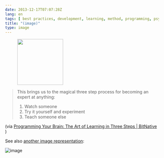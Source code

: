 ```yaml
---
date: 2013-12-17T07:07:28Z
lang: en
tags: [ best practices, development, learning, method, programming, psychology ]
title: "(image)"
type: image
---
```


<figure>
<a
href="https://hugo.ferreira.cc/this-brings-us-to-the-magical-three-step-process/attachment/271/"
rel="attachment"><img
src="/wp-content/uploads/2013/12/tumblr_mxy65viGsM1qz82meo1_1280-150x150.jpg"
width="150" height="150" /></a></figure>

> This brings us to the magical three step process for becoming an
> expert at anything:
>
> 1.  Watch someone
> 2.  Try it yourself and experiment
> 3.  Teach someone else

(via [Programming Your Brain: The Art of Learning in Three Steps  | 
BitNative](http://www.bitnative.com/2013/12/14/programming-your-brain-the-art-of-learning-in-three-steps/)
)

See also [another image
representation](https://twitter.com/pixelpillar/status/563644930888048641):

![image](https://31.media.tumblr.com/139f040a3bc2c3a184fc5a9ba5beb313/tumblr_inline_njd2l1K1xK1qz81r1.jpg)

